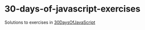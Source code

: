 # 30-days-of-javascript-exercises
Solutions to exercises in [30DaysOfJavaScript](https://github.com/Asabeneh/30DaysOfJavaScript)
